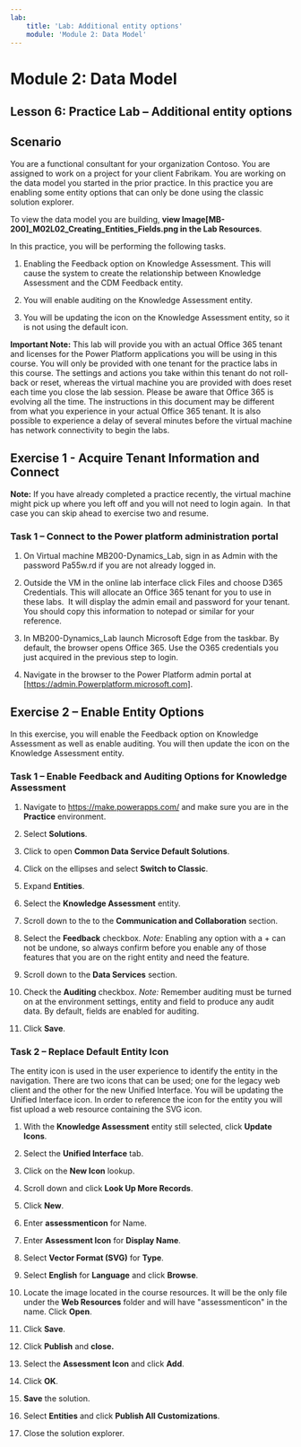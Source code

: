 ```yaml
---
lab:
    title: 'Lab: Additional entity options'
    module: 'Module 2: Data Model'
---
```


Module 2: Data Model
====================

## Lesson 6: Practice Lab – Additional entity options

Scenario
--------

You are a functional consultant for your organization Contoso. You are assigned
to work on a project for your client Fabrikam. You are working on the data model
you started in the prior practice. In this practice you are enabling some entity
options that can only be done using the classic solution explorer.

To view the data model you are building, **view  Image[MB-200]_M02L02_Creating_Entities_Fields.png in the Lab Resources**.

In this practice, you will be performing the following tasks.

1.  Enabling the Feedback option on Knowledge Assessment. This will cause the
    system to create the relationship between Knowledge Assessment and the CDM
    Feedback entity.

2.  You will enable auditing on the Knowledge Assessment entity.

3.  You will be updating the icon on the Knowledge Assessment entity, so it is
    not using the default icon.

**Important Note:** This lab will provide you with an actual Office 365 tenant
and licenses for the Power Platform applications you will be using in this
course. You will only be provided with one tenant for the practice labs in this
course. The settings and actions you take within this tenant do not roll-back or
reset, whereas the virtual machine you are provided with does reset each time
you close the lab session. Please be aware that Office 365 is evolving all the time. The
instructions in this document may be different from what you experience in your
actual Office 365 tenant. It is also possible to experience a delay of several
minutes before the virtual machine has network connectivity to begin the labs.

Exercise 1 - Acquire Tenant Information and Connect
---------------------------------------------------

**Note:** If you have already completed a practice recently, the virtual machine
might pick up where you left off and you will not need to login again.  In that
case you can skip ahead to exercise two and resume.

### Task 1 – Connect to the Power platform administration portal

1.  On Virtual machine MB200-Dynamics_Lab, sign in as Admin with the password
    Pa55w.rd if you are not already logged in.

2.  Outside the VM in the online lab interface click Files and choose D365
    Credentials. This will allocate an Office 365 tenant for you to use in these
    labs.  It will display the admin email and password for your tenant.  You
    should copy this information to notepad or similar for your reference.

3.  In MB200-Dynamics_Lab launch Microsoft Edge from the taskbar. By default,
    the browser opens Office 365. Use the O365 credentials you just acquired in
    the previous step to login.

4.  Navigate in the browser to the Power Platform admin portal at
    [https://admin.Powerplatform.microsoft.com].

Exercise 2 – Enable Entity Options
----------------------------------

In this exercise, you will enable the Feedback option on Knowledge Assessment as
well as enable auditing. You will then update the icon on the Knowledge
Assessment entity.

### Task 1 – Enable Feedback and Auditing Options for Knowledge Assessment

1.  Navigate to <https://make.powerapps.com/> and make sure you are in the
    **Practice** environment.

2.  Select **Solutions**.

3.  Click to open **Common Data Service Default Solutions**.

4.  Click on the ellipses and select **Switch to Classic**.

5.  Expand **Entities**.

6.  Select the **Knowledge Assessment** entity.

7.  Scroll down to the to the **Communication and Collaboration** section.

8.  Select the **Feedback** checkbox. *Note:* Enabling any option with a + can not be undone, so always confirm
    before you enable any of those features that you are on the right entity and
    need the feature.

9.  Scroll down to the **Data Services** section.

10. Check the **Auditing** checkbox. *Note:* Remember auditing must be turned on at the environment settings,
    entity and field to produce any audit data. By default, fields are enabled
    for auditing.

11. Click **Save**.

### Task 2 – Replace Default Entity Icon 

The entity icon is used in the user experience to identify the entity in the
navigation. There are two icons that can be used; one for the legacy web client
and the other for the new Unified Interface. You will be updating the Unified
Interface icon. In order to reference the icon for the entity you will fist
upload a web resource containing the SVG icon.

1.  With the **Knowledge Assessment** entity still selected, click **Update
    Icons**.

2.  Select the **Unified Interface** tab.

3.  Click on the **New Icon** lookup.

4.  Scroll down and click **Look Up More Records**.

5.  Click **New**.

6.  Enter **assessmenticon** for Name.

7.  Enter **Assessment Icon** for **Display Name**.

8.  Select **Vector Format (SVG)** for **Type**.

9.  Select **English** for **Language** and click **Browse**.

10. Locate the image located in the course
    resources. It will be the only file under the **Web Resources** folder and will have "assessmenticon" in the name. Click **Open**.

11. Click **Save**.

12. Click **Publish** and **close.**

13. Select the **Assessment Icon** and click **Add**.

14. Click **OK**.

15. **Save** the solution.

16. Select **Entities** and click **Publish All Customizations**.

17. Close the solution explorer.


